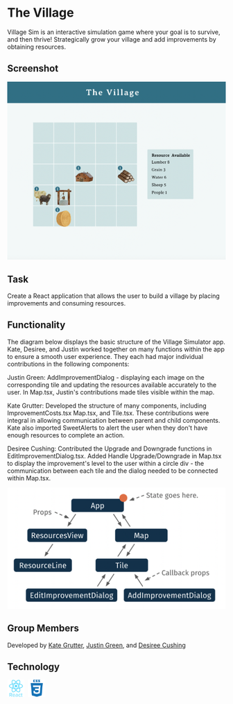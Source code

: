 # The Village

Village Sim is an interactive simulation game where your goal is to survive, and then thrive! Strategically grow your village and add improvements by obtaining resources.

## Screenshot

![TheVillage Screenshot](./src/assets/images/2023-05-17.png)

## Task

Create a React application that allows the user to build a village by placing improvements and consuming resources.

## Functionality

The diagram below displays the basic structure of the Village Simulator app. Kate, Desiree, and Justin worked together on many functions within the app to ensure a smooth user experience. They each had major individual contributions in the following components:

Justin Green: AddImprovementDialog - displaying each image on the corresponding tile and updating the resources available accurately to the user. In Map.tsx, Justin's contributions made tiles visible within the map.

Kate Grutter: Developed the structure of many components, including ImprovementCosts.tsx Map.tsx, and Tile.tsx. These contributions were integral in allowing communication between parent and child components. Kate also imported SweetAlerts to alert the user when they don't have enough resources to complete an action.

Desiree Cushing: Contributed the Upgrade and Downgrade functions in EditImprovementDialog.tsx. Added Handle Upgrade/Downgrade in Map.tsx to display the improvement's level to the user within a circle div - the communication between each tile and the dialog needed to be connected within Map.tsx.

![Diagram Screenshot](./src/assets/images/diagram.png)

## Group Members
Developed by [Kate Grutter](https://github.com/KateGrutter), [Justin Green](https://github.com/jgreener6), and [Desiree Cushing](https://github.com/descush)


## Technology

<img src='https://github.com/devicons/devicon/blob/master/icons/react/react-original-wordmark.svg' title="React" alt="React" width="40" height="40"/>&nbsp;
<img src="https://github.com/devicons/devicon/blob/master/icons/css3/css3-plain-wordmark.svg"  title="CSS3" alt="CSS" width="40" height="40"/>&nbsp;
